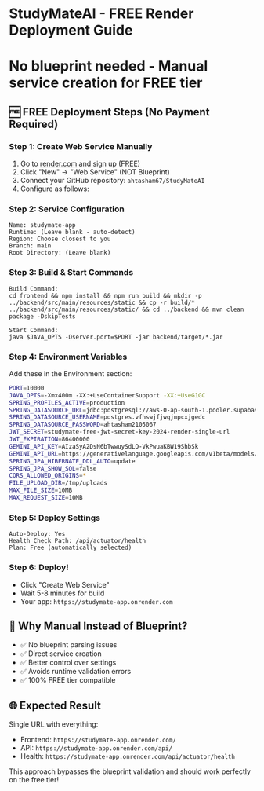 # StudyMateAI - FREE Render Deployment Guide

# No blueprint needed - Manual service creation for FREE tier

## 🆓 FREE Deployment Steps (No Payment Required)

### Step 1: Create Web Service Manually

1. Go to [render.com](https://render.com) and sign up (FREE)
2. Click "New" → "Web Service" (NOT Blueprint)
3. Connect your GitHub repository: `ahtasham67/StudyMateAI`
4. Configure as follows:

### Step 2: Service Configuration

```
Name: studymate-app
Runtime: (Leave blank - auto-detect)
Region: Choose closest to you
Branch: main
Root Directory: (Leave blank)
```

### Step 3: Build & Start Commands

```
Build Command:
cd frontend && npm install && npm run build && mkdir -p ../backend/src/main/resources/static && cp -r build/* ../backend/src/main/resources/static/ && cd ../backend && mvn clean package -DskipTests

Start Command:
java $JAVA_OPTS -Dserver.port=$PORT -jar backend/target/*.jar
```

### Step 4: Environment Variables

Add these in the Environment section:

```bash
PORT=10000
JAVA_OPTS=-Xmx400m -XX:+UseContainerSupport -XX:+UseG1GC
SPRING_PROFILES_ACTIVE=production
SPRING_DATASOURCE_URL=jdbc:postgresql://aws-0-ap-south-1.pooler.supabase.com:5432/postgres
SPRING_DATASOURCE_USERNAME=postgres.vfhswjfjwqjmpcxjgedc
SPRING_DATASOURCE_PASSWORD=ahtasham2105067
JWT_SECRET=studymate-free-jwt-secret-key-2024-render-single-url
JWT_EXPIRATION=86400000
GEMINI_API_KEY=AIzaSyA2DsN6bTwwuySdLO-VkPwuaKBW19ShbSk
GEMINI_API_URL=https://generativelanguage.googleapis.com/v1beta/models/gemini-1.5-flash-latest:generateContent
SPRING_JPA_HIBERNATE_DDL_AUTO=update
SPRING_JPA_SHOW_SQL=false
CORS_ALLOWED_ORIGINS=*
FILE_UPLOAD_DIR=/tmp/uploads
MAX_FILE_SIZE=10MB
MAX_REQUEST_SIZE=10MB
```

### Step 5: Deploy Settings

```
Auto-Deploy: Yes
Health Check Path: /api/actuator/health
Plan: Free (automatically selected)
```

### Step 6: Deploy!

- Click "Create Web Service"
- Wait 5-8 minutes for build
- Your app: `https://studymate-app.onrender.com`

## 🎯 Why Manual Instead of Blueprint?

- ✅ No blueprint parsing issues
- ✅ Direct service creation
- ✅ Better control over settings
- ✅ Avoids runtime validation errors
- ✅ 100% FREE tier compatible

## 🌐 Expected Result

Single URL with everything:

- Frontend: `https://studymate-app.onrender.com/`
- API: `https://studymate-app.onrender.com/api/`
- Health: `https://studymate-app.onrender.com/api/actuator/health`

This approach bypasses the blueprint validation and should work perfectly on the free tier!
